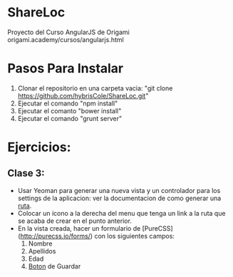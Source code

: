 ShareLoc
========

Proyecto del Curso AngularJS de Origami origami.academy/cursos/angularjs.html

Pasos Para Instalar
===================

1. Clonar el repositorio en una carpeta vacia: "git clone https://github.com/hybrisCole/ShareLoc.git"
2. Ejecutar el comando "npm install"
3. Ejecutar el comanto "bower install"
4. Ejecutar el comando "grunt server"

Ejercicios:
===================
Clase 3:
--------
* Usar Yeoman para generar una nueva vista y un controlador para los settings de la aplicacion: ver la documentacion de como generar una [ruta](https://github.com/yeoman/generator-angular#route).
* Colocar un ícono a la derecha del menu que tenga un link a la ruta que se acaba de crear en el punto anterior.
* En la vista creada, hacer un formulario de [PureCSS] (http://purecss.io/forms/) con los siguientes campos:
    1. Nombre
    2. Apellidos
    3. Edad
    4. [Boton](http://purecss.io/buttons/) de Guardar